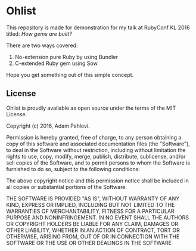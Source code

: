 # Ohlist

This repository is made for demonstration for my talk at RubyConf KL 2016
titled: _How gems are built?_

There are two ways covered:

1. No-extension pure Ruby by using Bundler
2. C-extended Ruby gem using Sow

Hope you get something out of this simple concept.

## License

Ohlist is proudly available as open source under the terms of the MIT License.

Copyright (c) 2016, Adam Pahlevi.

Permission is hereby granted, free of charge, to any person obtaining a copy of this software and associated documentation files (the "Software"), to deal in the Software without restriction, including without limitation the rights to use, copy, modify, merge, publish, distribute, sublicense, and/or sell copies of the Software, and to permit persons to whom the Software is furnished to do so, subject to the following conditions:

The above copyright notice and this permission notice shall be included in all copies or substantial portions of the Software.

THE SOFTWARE IS PROVIDED "AS IS", WITHOUT WARRANTY OF ANY KIND, EXPRESS OR IMPLIED, INCLUDING BUT NOT LIMITED TO THE WARRANTIES OF MERCHANTABILITY, FITNESS FOR A PARTICULAR PURPOSE AND NONINFRINGEMENT. IN NO EVENT SHALL THE AUTHORS OR COPYRIGHT HOLDERS BE LIABLE FOR ANY CLAIM, DAMAGES OR OTHER LIABILITY, WHETHER IN AN ACTION OF CONTRACT, TORT OR OTHERWISE, ARISING FROM, OUT OF OR IN CONNECTION WITH THE SOFTWARE OR THE USE OR OTHER DEALINGS IN THE SOFTWARE
